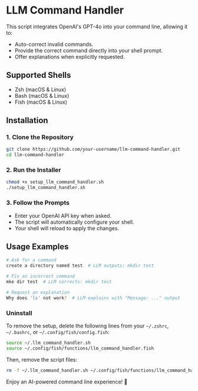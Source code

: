 # LLM Command Handler

This script integrates OpenAI's GPT-4o into your command line, allowing it to:
- Auto-correct invalid commands.
- Provide the correct command directly into your shell prompt.
- Offer explanations when explicitly requested.

## Supported Shells
- Zsh (macOS & Linux)
- Bash (macOS & Linux)
- Fish (macOS & Linux)

## Installation

### 1. Clone the Repository
```sh
git clone https://github.com/your-username/llm-command-handler.git
cd llm-command-handler
```

### 2. Run the Installer
```sh
chmod +x setup_llm_command_handler.sh
./setup_llm_command_handler.sh
```

### 3. Follow the Prompts
- Enter your OpenAI API key when asked.
- The script will automatically configure your shell.
- Your shell will reload to apply the changes.

## Usage Examples
```sh
# Ask for a command
create a directory named test  # LLM outputs: mkdir test

# Fix an incorrect command
mke dir test  # LLM corrects: mkdir test

# Request an explanation
Why does 'ls' not work?  # LLM explains with "Message: ..." output
```

### Uninstall
To remove the setup, delete the following lines from your `~/.zshrc`, `~/.bashrc`, or `~/.config/fish/config.fish`:
```sh
source ~/.llm_command_handler.sh
source ~/.config/fish/functions/llm_command_handler.fish
```
Then, remove the script files:
```sh
rm -f ~/.llm_command_handler.sh ~/.config/fish/functions/llm_command_handler.fish
```

Enjoy an AI-powered command line experience! 🚀
